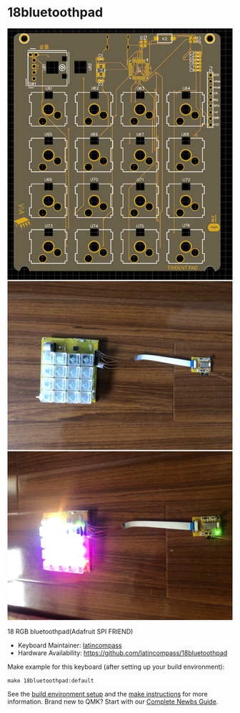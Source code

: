 # 18bluetoothpad

![18bluetoothpad](https://github.com/latincompass/18bluetoothpad/blob/master/ZZ20200421113009.png)
![18bluetoothpad](https://github.com/latincompass/18bluetoothpad/blob/master/IMG_0116.JPG)
![18bluetoothpad](https://github.com/latincompass/18bluetoothpad/blob/master/IMG_0117.JPG)

18 RGB bluetoothpad(Adafruit SPI FRIEND)

* Keyboard Maintainer: [latincompass](https://github.com/latincompass)
* Hardware Availability: https://github.com/latincompass/18bluetoothpad

Make example for this keyboard (after setting up your build environment):

    make 18bluetoothpad:default

See the [build environment setup](https://docs.qmk.fm/#/getting_started_build_tools) and the [make instructions](https://docs.qmk.fm/#/getting_started_make_guide) for more information. Brand new to QMK? Start with our [Complete Newbs Guide](https://docs.qmk.fm/#/newbs).
